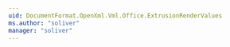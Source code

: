 ```yaml
---
uid: DocumentFormat.OpenXml.Vml.Office.ExtrusionRenderValues
ms.author: "soliver"
manager: "soliver"
---
```

